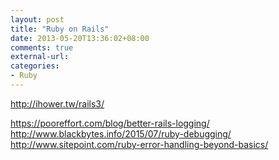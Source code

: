 ```yaml
---
layout: post
title: "Ruby on Rails"
date: 2013-05-20T13:36:02+08:00
comments: true
external-url:
categories:
- Ruby
---
```


http://ihower.tw/rails3/

https://pooreffort.com/blog/better-rails-logging/
http://www.blackbytes.info/2015/07/ruby-debugging/
http://www.sitepoint.com/ruby-error-handling-beyond-basics/
